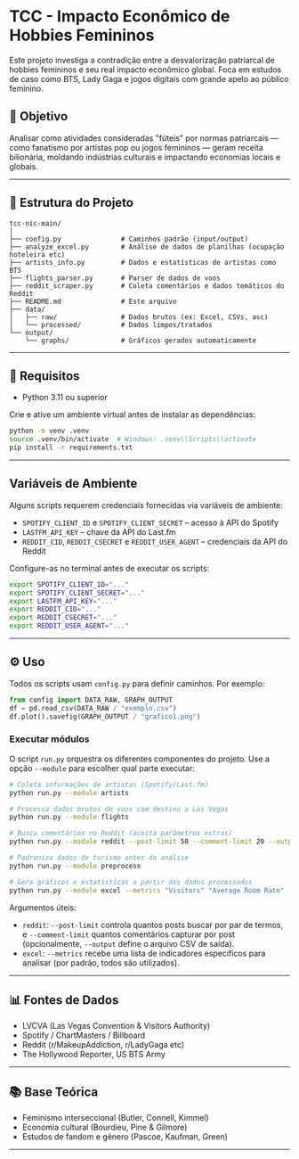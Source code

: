 # TCC - Impacto Econômico de Hobbies Femininos

Este projeto investiga a contradição entre a desvalorização patriarcal de hobbies femininos e seu real impacto econômico global. Foca em estudos de caso como BTS, Lady Gaga e jogos digitais com grande apelo ao público feminino.

## 🎯 Objetivo
Analisar como atividades consideradas "fúteis" por normas patriarcais — como fanatismo por artistas pop ou jogos femininos — geram receita bilionária, moldando indústrias culturais e impactando economias locais e globais.

---

## 📁 Estrutura do Projeto

```
tcc-nic-main/
│
├── config.py               # Caminhos padrão (input/output)
├── analyze_excel.py        # Análise de dados de planilhas (ocupação hoteleira etc)
├── artists_info.py         # Dados e estatísticas de artistas como BTS
├── flights_parser.py       # Parser de dados de voos
├── reddit_scraper.py       # Coleta comentários e dados temáticos do Reddit
├── README.md               # Este arquivo
├── data/
│   ├── raw/                # Dados brutos (ex: Excel, CSVs, asc)
│   └── processed/          # Dados limpos/tratados
└── output/
    └── graphs/             # Gráficos gerados automaticamente
```

---

## 🧰 Requisitos
- Python 3.11 ou superior

Crie e ative um ambiente virtual antes de instalar as dependências:

```bash
python -m venv .venv
source .venv/bin/activate  # Windows: .venv\\Scripts\\activate
pip install -r requirements.txt
```

---

## Variáveis de Ambiente

Alguns scripts requerem credenciais fornecidas via variáveis de ambiente:

- `SPOTIFY_CLIENT_ID` e `SPOTIFY_CLIENT_SECRET` – acesso à API do Spotify
- `LASTFM_API_KEY` – chave da API do Last.fm
- `REDDIT_CID`, `REDDIT_CSECRET` e `REDDIT_USER_AGENT` – credenciais da API do Reddit

Configure-as no terminal antes de executar os scripts:

```bash
export SPOTIFY_CLIENT_ID="..."
export SPOTIFY_CLIENT_SECRET="..."
export LASTFM_API_KEY="..."
export REDDIT_CID="..."
export REDDIT_CSECRET="..."
export REDDIT_USER_AGENT="..."
```

---

## ⚙️ Uso

Todos os scripts usam `config.py` para definir caminhos. Por exemplo:

```python
from config import DATA_RAW, GRAPH_OUTPUT
df = pd.read_csv(DATA_RAW / "exemplo.csv")
df.plot().savefig(GRAPH_OUTPUT / "grafico1.png")
```

### Executar módulos

O script `run.py` orquestra os diferentes componentes do projeto. Use a opção
`--module` para escolher qual parte executar:

```bash
# Coleta informações de artistas (Spotify/Last.fm)
python run.py --module artists

# Processa dados brutos de voos com destino a Las Vegas
python run.py --module flights

# Busca comentários no Reddit (aceita parâmetros extras)
python run.py --module reddit --post-limit 50 --comment-limit 20 --output comments.csv

# Padroniza dados de turismo antes da análise
python run.py --module preprocess

# Gera gráficos e estatísticas a partir dos dados processados
python run.py --module excel --metrics "Visitors" "Average Room Rate"
```

Argumentos úteis:

- `reddit`: `--post-limit` controla quantos posts buscar por par de termos, e
  `--comment-limit` quantos comentários capturar por post (opcionalmente,
  `--output` define o arquivo CSV de saída).
- `excel`: `--metrics` recebe uma lista de indicadores específicos para analisar
  (por padrão, todos são utilizados).

---

## 📊 Fontes de Dados

- LVCVA (Las Vegas Convention & Visitors Authority)
- Spotify / ChartMasters / Billboard
- Reddit (r/MakeupAddiction, r/LadyGaga etc)
- The Hollywood Reporter, US BTS Army

---

## 📚 Base Teórica

- Feminismo interseccional (Butler, Connell, Kimmel)
- Economia cultural (Bourdieu, Pine & Gilmore)
- Estudos de fandom e gênero (Pascoe, Kaufman, Green)

---